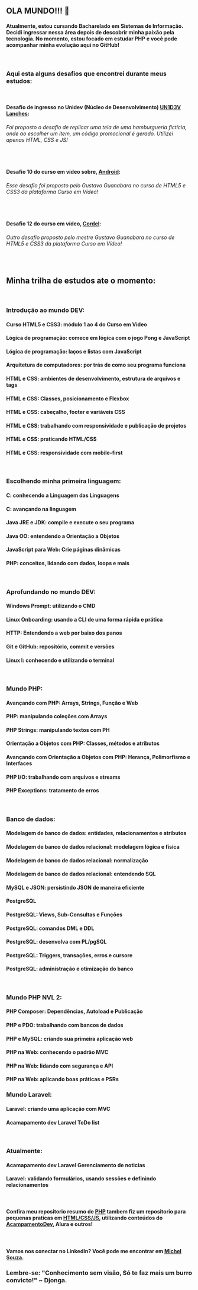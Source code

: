 ## OLA MUNDO!!! 👋
#### Atualmente, estou cursando Bacharelado em Sistemas de Informação. Decidi ingressar nessa área depois de descobrir minha paixão pela tecnologia. No momento, estou focado em estudar PHP e você pode acompanhar minha evolução aqui no GitHub!

<br/>

### Aqui esta alguns desafios que encontrei durante meus estudos:

<br/>

#### Desafio de ingresso no Unidev (Núcleo de Desenvolvimento) [UN1D3V Lanches](https://michelnsouza.github.io/desafioUnidev/): 
###### Foi proposto o desafio de replicar uma tela de uma hamburgueria fictícia, onde ao escolher um item, um código promocional é gerado. Utilizei apenas HTML, CSS e JS!

<br/>

#### Desafio 10 do curso em vídeo sobre, [Android](https://michelnsouza.github.io/projetoAndroid/): 
###### Esse desafio foi proposto pelo Gustavo Guanabara no curso de HTML5 e CSS3 da plataforma Curso em Vídeo!

<br/>

#### Desafio 12 do curso em vídeo, [Cordel](https://michelnsouza.github.io/projetoCordel/): 
###### Outro desafio proposto pelo mestre Gustavo Guanabara no curso de HTML5 e CSS3 da plataforma Curso em Vídeo!
 
<br/>

## Minha trilha de estudos ate o momento:

<br/>

### Introdução ao mundo DEV:
#### Curso HTML5 e CSS3: módulo 1 ao 4 do Curso em Video
#### Lógica de programação: comece em lógica com o jogo Pong e JavaScript
#### Lógica de programação: laços e listas com JavaScript
#### Arquitetura de computadores: por trás de como seu programa funciona
#### HTML e CSS: ambientes de desenvolvimento, estrutura de arquivos e tags
#### HTML e CSS: Classes, posicionamento e Flexbox
#### HTML e CSS: cabeçalho, footer e variáveis CSS
#### HTML e CSS: trabalhando com responsividade e publicação de projetos
#### HTML e CSS: praticando HTML/CSS
#### HTML e CSS: responsividade com mobile-first

<br/>

### Escolhendo minha primeira linguagem:
#### C: conhecendo a Linguagem das Linguagens
#### C: avançando na linguagem
#### Java JRE e JDK: compile e execute o seu programa
#### Java OO: entendendo a Orientação a Objetos
#### JavaScript para Web: Crie páginas dinâmicas
#### PHP: conceitos, lidando com dados, loops e mais

<br/>

### Aprofundando no mundo DEV:
#### Windows Prompt: utilizando o CMD
#### Linux Onboarding: usando a CLI de uma forma rápida e prática
#### HTTP: Entendendo a web por baixo dos panos
#### Git e GitHub: repositório, commit e versões
#### Linux I: conhecendo e utilizando o terminal

<br/>

### Mundo PHP:
#### Avançando com PHP: Arrays, Strings, Função e Web
#### PHP: manipulando coleções com Arrays
#### PHP Strings: manipulando textos com PH
#### Orientação a Objetos com PHP: Classes, métodos e atributos
#### Avançando com Orientação a Objetos com PHP: Herança, Polimorfismo e Interfaces
#### PHP I/O: trabalhando com arquivos e streams
#### PHP Exceptions: tratamento de erros

<br/>

### Banco de dados:
#### Modelagem de banco de dados: entidades, relacionamentos e atributos
#### Modelagem de banco de dados relacional: modelagem lógica e física
#### Modelagem de banco de dados relacional: normalização
#### Modelagem de banco de dados relacional: entendendo SQL
#### MySQL e JSON: persistindo JSON de maneira eficiente
#### PostgreSQL
#### PostgreSQL: Views, Sub-Consultas e Funções
#### PostgreSQL: comandos DML e DDL
#### PostgreSQL: desenvolva com PL/pgSQL
#### PostgreSQL: Triggers, transações, erros e cursore
#### PostgreSQL: administração e otimização do banco

<br/>

### Mundo PHP NVL 2:
#### PHP Composer: Dependências, Autoload e Publicação
#### PHP e PDO: trabalhando com bancos de dados
#### PHP e MySQL: criando sua primeira aplicação web
#### PHP na Web: conhecendo o padrão MVC
#### PHP na Web: lidando com segurança e API
#### PHP na Web: aplicando boas práticas e PSRs
### Mundo Laravel:
#### Laravel: criando uma aplicação com MVC
#### Acamapamento dev Laravel ToDo list

<br/>

### Atualmente:
#### Acamapamento dev Laravel Gerenciamento de noticias
#### Laravel: validando formulários, usando sessões e definindo relacionamentos

<br/>

#### Confira meu repositorio resumo de [PHP](https://github.com/MichelNsouza/PHP) tambem fiz um repositorio para pequenas praticas em [HTML/CSS/JS](https://github.com/MichelNsouza/minhasPraticas), utilizando conteúdos do [AcampamentoDev](https://acampamentodev.hashnode.dev/), Alura e outros!

<br/>

#### Vamos nos conectar no LinkedIn? Você pode me encontrar em [Michel Souza](https://www.linkedin.com/in/michel-n-souza/).

### Lembre-se: "Conhecimento sem visão, Só te faz mais um burro convicto!" ~ Djonga.












